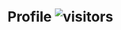# Profile  ![visitors](https://visitor-badge.glitch.me/badge?page_id=dhruvxo.110754049&left_color=green&right_color=red)
